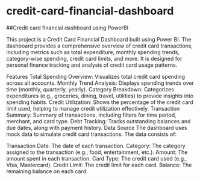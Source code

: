 # credit-card-financial-dashboard

##Credit card financial dashboard using PowerBI

This project is a Credit Card Financial Dashboard built using Power BI. The dashboard provides a comprehensive overview of credit card transactions, including metrics such as total expenditure, monthly spending trends, category-wise spending, credit card limits, and more. It is designed for personal finance tracking and analysis of credit card usage patterns.

Features
Total Spending Overview: Visualizes total credit card spending across all accounts.
Monthly Trend Analysis: Displays spending trends over time (monthly, quarterly, yearly).
Category Breakdown: Categorizes expenditures (e.g., groceries, dining, travel, utilities) to provide insights into spending habits.
Credit Utilization: Shows the percentage of the credit card limit used, helping to manage credit utilization effectively.
Transaction Summary: Summary of transactions, including filters for time period, merchant, and card type.
Debt Tracking: Tracks outstanding balances and due dates, along with payment history.
Data Source
The dashboard uses mock data to simulate credit card transactions. The data consists of:

Transaction Date: The date of each transaction.
Category: The category assigned to the transaction (e.g., food, entertainment, etc.).
Amount: The amount spent in each transaction.
Card Type: The credit card used (e.g., Visa, Mastercard).
Credit Limit: The credit limit for each card.
Balance: The remaining balance on each card.
